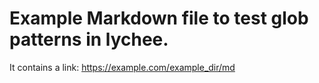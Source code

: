 # Example Markdown file to test glob patterns in lychee.

It contains a link: https://example.com/example_dir/md